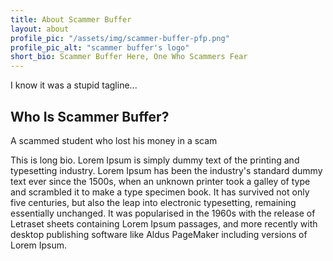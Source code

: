 ```yaml
---
title: About Scammer Buffer
layout: about
profile_pic: "/assets/img/scammer-buffer-pfp.png"
profile_pic_alt: "scammer buffer's logo"
short_bio: Scammer Buffer Here, One Who Scammers Fear
---
```


I know it was a stupid tagline...

## Who Is Scammer Buffer?

A scammed student who lost his money in a scam

This is long bio.
Lorem Ipsum is simply dummy text of the printing and typesetting industry. Lorem Ipsum has been the industry's standard dummy text ever since the 1500s, when an unknown printer took a galley of type and scrambled it to make a type specimen book. It has survived not only five centuries, but also the leap into electronic typesetting, remaining essentially unchanged. It was popularised in the 1960s with the release of Letraset sheets containing Lorem Ipsum passages, and more recently with desktop publishing software like Aldus PageMaker including versions of Lorem Ipsum.